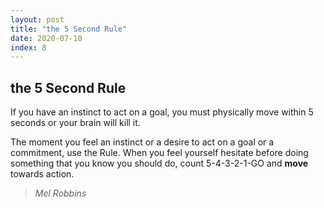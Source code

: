 ```yaml
---
layout: post
title: "the 5 Second Rule"
date: 2020-07-10
index: 8
---
```



## the 5 Second Rule

If you have an instinct to act on a goal, you must physically move within 5 seconds or your brain will kill it.

The moment you feel an instinct or a desire to act on a goal or a commitment, use the Rule. When you feel yourself hesitate before doing something that you know you should do, count 5-4-3-2-1-GO and **move** towards action.

> _Mel Robbins_
